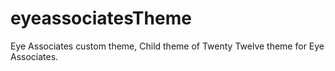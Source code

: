 # eyeassociatesTheme
Eye Associates custom theme, Child theme of Twenty Twelve theme for Eye Associates.

